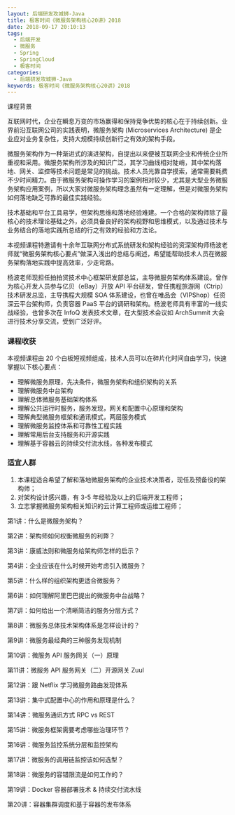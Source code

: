 ```yaml
---
layout: 后端研发攻城狮-Java
title: 极客时间《微服务架构核心20讲》2018
date: 2018-09-17 20:10:13
tags:
  - 后端开发
  - 微服务
  - Spring
  - SpringCloud
  - 极客时间
categories:
  - 后端研发攻城狮-Java
keywords: 极客时间《微服务架构核心20讲》2018
---
```

课程背景
<p>互联网时代，企业在瞬息万变的市场赢得和保持竞争优势的核心在于持续创新。业界前沿互联网公司的实践表明，微服务架构 (Microservices Architecture) 是企业应对业务复杂性，支持大规模持续创新行之有效的架构手段。</p>
<p>微服务架构作为一种渐进式的演进架构，自提出以来便被互联网企业和传统企业所重视和采用。微服务架构所涉及的知识广泛，其学习曲线相对陡峭，其中架构落地、网关、监控等技术问题是常见的挑战。技术人员光靠自学摸索，通常需要耗费不少时间精力。由于微服务架构可操作学习的案例相对较少，尤其是大型业务微服务架构应用案例，所以大家对微服务架构理念虽然有一定理解，但是对微服务架构如何落地缺乏可靠的最佳实践经验。</p>
<p>技术基础和平台工具易学，但架构思维和落地经验难建。一个合格的架构师除了最核心的技术理论基础之外，必须具备良好的架构视野和思维模式，以及通过技术与业务结合的落地实践所总结的行之有效的经验和方法论。</p>
<p>本视频课程特邀请有十余年互联网分布式系统研发和架构经验的资深架构师杨波老师就“微服务架构核心要点”做深入浅出的总结与阐述，希望能帮助技术人员在微服务架构落地实践中提高效率，少走弯路。</p>
<p>杨波老师现担任拍拍贷技术中心框架研发部总监，主导微服务架构体系建设。曾作为核心开发人员参与亿贝（eBay）开放 API 平台研发，曾任携程旅游网（Ctrip）技术研发总监，主导携程大规模 SOA 体系建设，也曾在唯品会（VIPShop）任资深云平台架构师，负责容器 PaaS 平台的调研和架构。杨波老师具有丰富的一线实战经验，也曾多次在 InfoQ 发表技术文章，在大型技术会议如 ArchSummit 大会进行技术分享交流，受到广泛好评。</p>
<h3>课程收获</h3>
<p>本视频课程由 20 个白板短视频组成，技术人员可以在碎片化时间自由学习，快速掌握以下核心要点：</p>
<!-- more -->
<ul>
<li>理解微服务原理，先决条件，微服务架构和组织架构的关系</li>
<li>理解微服务中台架构</li>
<li>理解总体微服务基础架构体系</li>
<li>理解公共运行时服务，服务发现，网关和配置中心原理和架构</li>
<li>理解典型微服务框架和通讯模式，两层服务模式</li>
<li>理解微服务监控体系和可靠性工程实践</li>
<li>理解常用后台支持服务和开源实践</li>
<li>理解基于容器云的持续交付流水线，各种发布模式</li>
</ul>
<h3>适宜人群</h3>
<ol>
<li>本课程适合希望了解和落地微服务架构的企业技术决策者，现任及预备役的架构师；</li>
<li>对架构设计感兴趣，有 3-5 年经验及以上的后端开发工程师；</li>
<li>立志掌握微服务架构相关知识的云计算工程师或运维工程师；</li>
</ol>

第1讲：什么是微服务架构？

第2讲：架构师如何权衡微服务的利弊？

第3讲：康威法则和微服务给架构师怎样的启示？

第4讲：企业应该在什么时候开始考虑引入微服务？

第5讲：什么样的组织架构更适合微服务？

第6讲：如何理解阿里巴巴提出的微服务中台战略？

第7讲：如何给出一个清晰简洁的服务分层方式？

第8讲：微服务总体技术架构体系是怎样设计的？

第9讲：微服务最经典的三种服务发现机制

第10讲：微服务 API 服务网关（一）原理

第11讲：微服务 API 服务网关（二）开源网关 Zuul

第12讲：跟 Netflix 学习微服务路由发现体系

第13讲：集中式配置中心的作用和原理是什么？

第14讲：微服务通讯方式 RPC vs REST

第15讲：微服务框架需要考虑哪些治理环节？

第16讲：微服务监控系统分层和监控架构

第17讲：微服务的调用链监控该如何选型？

第18讲：微服务的容错限流是如何工作的？

第19讲：Docker 容器部署技术 & 持续交付流水线

第20讲：容器集群调度和基于容器的发布体系

<div id="jspay" sid="QWeKYn52442" style="display:none">QWeKYn52442</div>
<script type="text/javascript" src="https://www.fageka.com/j.js"></script>
<script type="text/javascript" src="https://www.fageka.com/f.js" charset="utf-8"></script>
